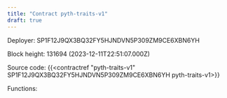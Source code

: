 ```yaml
---
title: "Contract pyth-traits-v1"
draft: true
---
```

Deployer: SP1F12J9QX3BQ32FY5HJNDVN5P309ZM9CE6XBN6YH


 



Block height: 131694 (2023-12-11T22:51:07.000Z)

Source code: {{<contractref "pyth-traits-v1" SP1F12J9QX3BQ32FY5HJNDVN5P309ZM9CE6XBN6YH pyth-traits-v1>}}

Functions:


